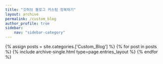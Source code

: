 ```yaml
---
title: "깃허브 블로그 커스텀 정복하기"
layout: archive
permalink: /custom_blog
author_profile: true
sidebar:
    nav: "sidebar-category"
---
```


<!-- 공백이 포함되어 있는 카테고리 이름의 경우 site.categories.['a b c'] 이런식으로! -->

{% assign posts = site.categories.['Custom_Blog'] %}
{% for post in posts %} {% include archive-single.html type=page.entries_layout %} {% endfor %}
